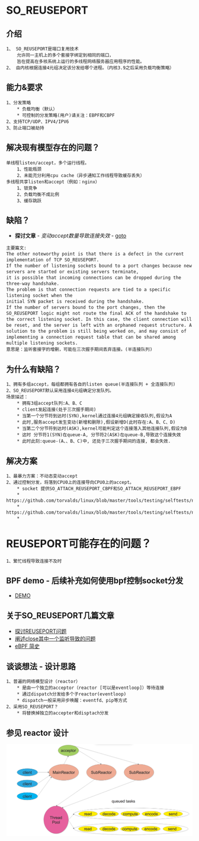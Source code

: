 # SO_REUSEPORT
## 介绍
```
1、 SO_REUSEPORT是端口复用技术
    允许同一主机上的多个套接字绑定到相同的端口，
    旨在提高在多核系统上运行的多线程网络服务器应用程序的性能。
2、 由内核根据连接4元组决定该分发给哪个进程。（内核3.9之后采用负载均衡策略）
```
## 能力&要求
```
1、分发策略
    * 负载均衡（默认）
    * 可控制的分发策略(用户)请关注：EBPF和CBPF
2、支持TCP/UDP、IPV4/IPV6
3、防止端口被劫持
```

## 解决现有模型存在的问题？
```
单线程listen/accept，多个运行线程。
    1、性能瓶颈
    2、未能充分利用cpu cache（异步通知工作线程导致缓存丢失）
多线程共享listen和accept（例如：nginx）
    1、锁竞争
    2、负载均衡不成比例
    3、缓存跳跃
```

## 缺陷？
* **探讨文章** - *变动accept数量导致连接失效* - [goto](https://lwn.net/Articles/542738)
```
主要篇文:
The other noteworthy point is that there is a defect in the current implementation of TCP SO_REUSEPORT. 
If the number of listening sockets bound to a port changes because new servers are started or existing servers terminate, 
it is possible that incoming connections can be dropped during the three-way handshake. 
The problem is that connection requests are tied to a specific listening socket when the 
initial SYN packet is received during the handshake. 
If the number of servers bound to the port changes, then the SO_REUSEPORT logic might not route the final ACK of the handshake to the correct listening socket. In this case, the client connection will be reset, and the server is left with an orphaned request structure. A solution to the problem is still being worked on, and may consist of implementing a connection request table that can be shared among multiple listening sockets.
意思是：监听套接字的增删，可能在三次握手期间丢弃连接。(半连接队列)
```

## 为什么有缺陷？
```
1、拥有多组accept，每组都拥有各自的listen queue(半连接队列 + 全连接队列)
2、SO_REUSEPORT默认采用连接4元组确定分发队列。
场景描述：
    * 拥有3组accept队列:A、B、C
    * client发起连接(处于三次握手期间)
    * 当第一个分节符到达时(SYN),kernel通过连接4元组确定接收队列,假设为A
    * 此时,服务accept发生变动(新增和删除),假设新增D(此时存在:A、B、C、D)
    * 当第二个分节符到达时(ASK),kernel可能判定这个连接落入其他连接队列,假设为B
    * 这时 分节符1(SYN)在queue-A, 分节符2(ASK)在queue-B,导致这个连接失效
    * 此时此刻:queue-(A、、B、C)中, 还处于三次握手期间的连接, 都会失效.
```

## 解决方案
```
1、最暴力方案：不动态变动accept
2、通过控制分发，将落到CPU0上的连接导向CPU0上的accept。
    * socket 提供SO_ATTACH_REUSEPORT_CBPF和SO_ATTACH_REUSEPORT_EBPF
    * https://github.com/torvalds/linux/blob/master/tools/testing/selftests/net/reuseport_bpf_cpu.c
    * https://github.com/torvalds/linux/blob/master/tools/testing/selftests/net/reuseport_bpf_numa.c
    * 
```
# REUSEPORT可能存在的问题？
```
1、繁忙线程导致连接不及时
```

## BPF demo - 后续补充如何使用bpf控制socket分发
* [DEMO](https://github.com/torvalds/linux/tree/master/tools/testing/selftests/net)

## 关于SO_REUSEPORT几篇文章
* [探讨REUSEPORT问题](https://lwn.net/Articles/542629)
* [阐述close其中一个监听导致的问题](https://engineeringblog.yelp.com/2015/04/true-zero-downtime-haproxy-reloads.html)
* [eBPF 简史](https://blog.cloudflare.com/perfect-locality-and-three-epic-systemtap-scripts/)

## 谈谈想法 - 设计思路
```
1、普遍的网络模型设计（reactor）
    * 是由一个独立的acceptor（reactor [可以是eventloop]）等待连接
    * 通过dispatch分发给多个子reactor(eventloop)
    * dispatch一般采用异步唤醒：eventfd、pip等方式
2、采用SO_REUSEPORT？
    * 将替换掉独立的accepter和disptach分发
```
## 参见 reactor 设计
![image](/Picture/multi_reactor_thread_pool.png)